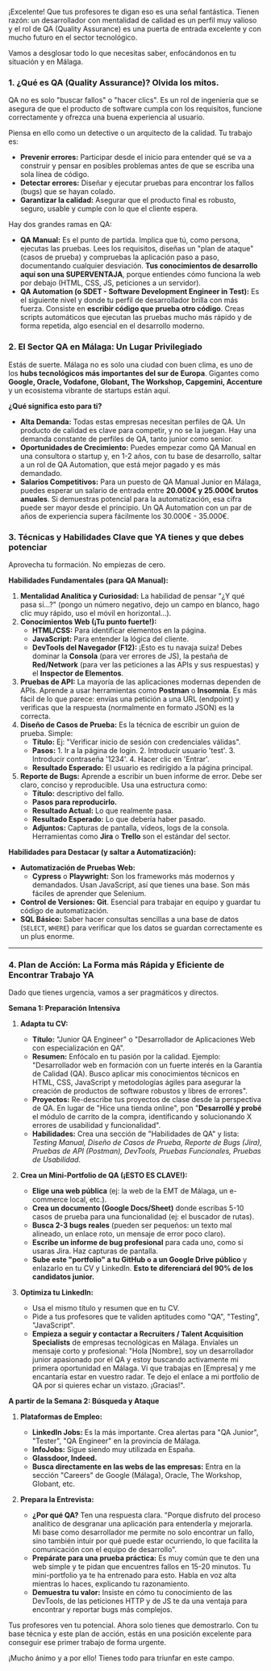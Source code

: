 ¡Excelente! Que tus profesores te digan eso es una señal fantástica. Tienen razón: un desarrollador con mentalidad de calidad es un perfil muy valioso y el rol de QA (Quality Assurance) es una puerta de entrada excelente y con mucho futuro en el sector tecnológico.

Vamos a desglosar todo lo que necesitas saber, enfocándonos en tu situación y en Málaga.

### 1. ¿Qué es QA (Quality Assurance)? Olvida los mitos.

QA no es solo "buscar fallos" o "hacer clics". Es un rol de ingeniería que se asegura de que el producto de software cumpla con los requisitos, funcione correctamente y ofrezca una buena experiencia al usuario.

Piensa en ello como un detective o un arquitecto de la calidad. Tu trabajo es:
*   **Prevenir errores:** Participar desde el inicio para entender qué se va a construir y pensar en posibles problemas antes de que se escriba una sola línea de código.
*   **Detectar errores:** Diseñar y ejecutar pruebas para encontrar los fallos (bugs) que se hayan colado.
*   **Garantizar la calidad:** Asegurar que el producto final es robusto, seguro, usable y cumple con lo que el cliente espera.

Hay dos grandes ramas en QA:

*   **QA Manual:** Es el punto de partida. Implica que tú, como persona, ejecutas las pruebas. Lees los requisitos, diseñas un "plan de ataque" (casos de prueba) y compruebas la aplicación paso a paso, documentando cualquier desviación. **Tus conocimientos de desarrollo aquí son una SUPERVENTAJA**, porque entiendes cómo funciona la web por debajo (HTML, CSS, JS, peticiones a un servidor).
*   **QA Automation (o SDET - Software Development Engineer in Test):** Es el siguiente nivel y donde tu perfil de desarrollador brilla con más fuerza. Consiste en **escribir código que prueba otro código**. Creas scripts automáticos que ejecutan las pruebas mucho más rápido y de forma repetida, algo esencial en el desarrollo moderno.

### 2. El Sector QA en Málaga: Un Lugar Privilegiado

Estás de suerte. Málaga no es solo una ciudad con buen clima, es uno de los **hubs tecnológicos más importantes del sur de Europa**. Gigantes como **Google, Oracle, Vodafone, Globant, The Workshop, Capgemini, Accenture** y un ecosistema vibrante de startups están aquí.

**¿Qué significa esto para ti?**
*   **Alta Demanda:** Todas estas empresas necesitan perfiles de QA. Un producto de calidad es clave para competir, y no se la juegan. Hay una demanda constante de perfiles de QA, tanto junior como senior.
*   **Oportunidades de Crecimiento:** Puedes empezar como QA Manual en una consultora o startup y, en 1-2 años, con tu base de desarrollo, saltar a un rol de QA Automation, que está mejor pagado y es más demandado.
*   **Salarios Competitivos:** Para un puesto de QA Manual Junior en Málaga, puedes esperar un salario de entrada entre **20.000€ y 25.000€ brutos anuales**. Si demuestras potencial para la automatización, esa cifra puede ser mayor desde el principio. Un QA Automation con un par de años de experiencia supera fácilmente los 30.000€ - 35.000€.

### 3. Técnicas y Habilidades Clave que YA tienes y que debes potenciar

Aprovecha tu formación. No empiezas de cero.

**Habilidades Fundamentales (para QA Manual):**

1.  **Mentalidad Analítica y Curiosidad:** La habilidad de pensar "¿Y qué pasa si...?" (pongo un número negativo, dejo un campo en blanco, hago clic muy rápido, uso el móvil en horizontal...).
2.  **Conocimientos Web (¡Tu punto fuerte!):**
    *   **HTML/CSS:** Para identificar elementos en la página.
    *   **JavaScript:** Para entender la lógica del cliente.
    *   **DevTools del Navegador (F12):** ¡Esto es tu navaja suiza! Debes dominar la **Consola** (para ver errores de JS), la pestaña de **Red/Network** (para ver las peticiones a las APIs y sus respuestas) y el **Inspector de Elementos**.
3.  **Pruebas de API:** La mayoría de las aplicaciones modernas dependen de APIs. Aprende a usar herramientas como **Postman** o **Insomnia**. Es más fácil de lo que parece: envías una petición a una URL (endpoint) y verificas que la respuesta (normalmente en formato JSON) es la correcta.
4.  **Diseño de Casos de Prueba:** Es la técnica de escribir un guion de prueba. Simple:
    *   **Título:** Ej: "Verificar inicio de sesión con credenciales válidas".
    *   **Pasos:** 1. Ir a la página de login. 2. Introducir usuario 'test'. 3. Introducir contraseña '1234'. 4. Hacer clic en 'Entrar'.
    *   **Resultado Esperado:** El usuario es redirigido a la página principal.
5.  **Reporte de Bugs:** Aprende a escribir un buen informe de error. Debe ser claro, conciso y reproducible. Usa una estructura como:
    *   **Título:** descriptivo del fallo.
    *   **Pasos para reproducirlo.**
    *   **Resultado Actual:** Lo que realmente pasa.
    *   **Resultado Esperado:** Lo que debería haber pasado.
    *   **Adjuntos:** Capturas de pantalla, vídeos, logs de la consola. Herramientas como **Jira** o **Trello** son el estándar del sector.

**Habilidades para Destacar (y saltar a Automatización):**

*   **Automatización de Pruebas Web:**
    *   **Cypress** o **Playwright:** Son los frameworks más modernos y demandados. Usan JavaScript, así que tienes una base. Son más fáciles de aprender que Selenium.
*   **Control de Versiones:** **Git**. Esencial para trabajar en equipo y guardar tu código de automatización.
*   **SQL Básico:** Saber hacer consultas sencillas a una base de datos (`SELECT`, `WHERE`) para verificar que los datos se guardan correctamente es un plus enorme.

---

### 4. Plan de Acción: La Forma más Rápida y Eficiente de Encontrar Trabajo YA

Dado que tienes urgencia, vamos a ser pragmáticos y directos.

**Semana 1: Preparación Intensiva**

1.  **Adapta tu CV:**
    *   **Título:** "Junior QA Engineer" o "Desarrollador de Aplicaciones Web con especialización en QA".
    *   **Resumen:** Enfócalo en tu pasión por la calidad. Ejemplo: "Desarrollador web en formación con un fuerte interés en la Garantía de Calidad (QA). Busco aplicar mis conocimientos técnicos en HTML, CSS, JavaScript y metodologías ágiles para asegurar la creación de productos de software robustos y libres de errores".
    *   **Proyectos:** Re-describe tus proyectos de clase desde la perspectiva de QA. En lugar de "Hice una tienda online", pon "**Desarrollé y probé** el módulo de carrito de la compra, identificando y solucionando X errores de usabilidad y funcionalidad".
    *   **Habilidades:** Crea una sección de "Habilidades de QA" y lista: *Testing Manual, Diseño de Casos de Prueba, Reporte de Bugs (Jira), Pruebas de API (Postman), DevTools, Pruebas Funcionales, Pruebas de Usabilidad*.

2.  **Crea un Mini-Portfolio de QA (¡ESTO ES CLAVE!):**
    *   **Elige una web pública** (ej: la web de la EMT de Málaga, un e-commerce local, etc.).
    *   **Crea un documento (Google Docs/Sheet)** donde escribas 5-10 casos de prueba para una funcionalidad (ej: el buscador de rutas).
    *   **Busca 2-3 bugs reales** (pueden ser pequeños: un texto mal alineado, un enlace roto, un mensaje de error poco claro).
    *   **Escribe un informe de bug profesional** para cada uno, como si usaras Jira. Haz capturas de pantalla.
    *   **Sube este "portfolio" a tu GitHub o a un Google Drive público** y enlazarlo en tu CV y LinkedIn. **Esto te diferenciará del 90% de los candidatos junior.**

3.  **Optimiza tu LinkedIn:**
    *   Usa el mismo título y resumen que en tu CV.
    *   Pide a tus profesores que te validen aptitudes como "QA", "Testing", "JavaScript".
    *   **Empieza a seguir y contactar a Recruiters / Talent Acquisition Specialists** de empresas tecnológicas en Málaga. Envíales un mensaje corto y profesional: "Hola [Nombre], soy un desarrollador junior apasionado por el QA y estoy buscando activamente mi primera oportunidad en Málaga. Vi que trabajas en [Empresa] y me encantaría estar en vuestro radar. Te dejo el enlace a mi portfolio de QA por si quieres echar un vistazo. ¡Gracias!".

**A partir de la Semana 2: Búsqueda y Ataque**

1.  **Plataformas de Empleo:**
    *   **LinkedIn Jobs:** Es la más importante. Crea alertas para "QA Junior", "Tester", "QA Engineer" en la provincia de Málaga.
    *   **InfoJobs:** Sigue siendo muy utilizada en España.
    *   **Glassdoor, Indeed.**
    *   **Busca directamente en las webs de las empresas:** Entra en la sección "Careers" de Google (Málaga), Oracle, The Workshop, Globant, etc.

2.  **Prepara la Entrevista:**
    *   **¿Por qué QA?** Ten una respuesta clara. "Porque disfruto del proceso analítico de desgranar una aplicación para entenderla y mejorarla. Mi base como desarrollador me permite no solo encontrar un fallo, sino también intuir por qué puede estar ocurriendo, lo que facilita la comunicación con el equipo de desarrollo".
    *   **Prepárate para una prueba práctica:** Es muy común que te den una web simple y te pidan que encuentres fallos en 15-20 minutos. Tu mini-portfolio ya te ha entrenado para esto. Habla en voz alta mientras lo haces, explicando tu razonamiento.
    *   **Demuestra tu valor:** Insiste en cómo tu conocimiento de las DevTools, de las peticiones HTTP y de JS te da una ventaja para encontrar y reportar bugs más complejos.

Tus profesores ven tu potencial. Ahora solo tienes que demostrarlo. Con tu base técnica y este plan de acción, estás en una posición excelente para conseguir ese primer trabajo de forma urgente.

¡Mucho ánimo y a por ello! Tienes todo para triunfar en este campo.
